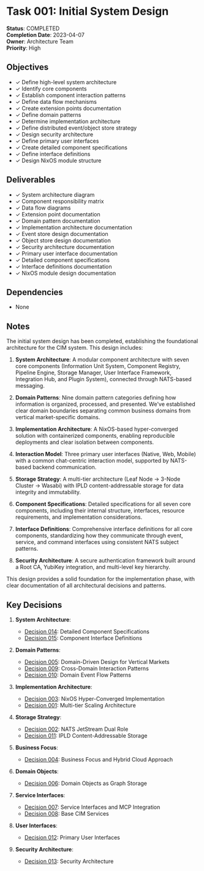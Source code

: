 # Task 001: Initial System Design

**Status**: COMPLETED  
**Completion Date**: 2023-04-07  
**Owner**: Architecture Team  
**Priority**: High  

## Objectives

- ✓ Define high-level system architecture
- ✓ Identify core components
- ✓ Establish component interaction patterns
- ✓ Define data flow mechanisms
- ✓ Create extension points documentation
- ✓ Define domain patterns
- ✓ Determine implementation architecture
- ✓ Define distributed event/object store strategy
- ✓ Design security architecture
- ✓ Define primary user interfaces
- ✓ Create detailed component specifications
- ✓ Define interface definitions
- ✓ Design NixOS module structure

## Deliverables

- ✓ System architecture diagram
- ✓ Component responsibility matrix
- ✓ Data flow diagrams
- ✓ Extension point documentation
- ✓ Domain pattern documentation
- ✓ Implementation architecture documentation
- ✓ Event store design documentation
- ✓ Object store design documentation
- ✓ Security architecture documentation
- ✓ Primary user interface documentation
- ✓ Detailed component specifications
- ✓ Interface definitions documentation
- ✓ NixOS module design documentation

## Dependencies

- None

## Notes

The initial system design has been completed, establishing the foundational architecture for the CIM system. This design includes:

1. **System Architecture**: A modular component architecture with seven core components (Information Unit System, Component Registry, Pipeline Engine, Storage Manager, User Interface Framework, Integration Hub, and Plugin System), connected through NATS-based messaging.

2. **Domain Patterns**: Nine domain pattern categories defining how information is organized, processed, and presented. We've established clear domain boundaries separating common business domains from vertical market-specific domains.

3. **Implementation Architecture**: A NixOS-based hyper-converged solution with containerized components, enabling reproducible deployments and clear isolation between components.

4. **Interaction Model**: Three primary user interfaces (Native, Web, Mobile) with a common chat-centric interaction model, supported by NATS-based backend communication.

5. **Storage Strategy**: A multi-tier architecture (Leaf Node → 3-Node Cluster → Wasabi) with IPLD content-addressable storage for data integrity and immutability.

6. **Component Specifications**: Detailed specifications for all seven core components, including their internal structure, interfaces, resource requirements, and implementation considerations.

7. **Interface Definitions**: Comprehensive interface definitions for all core components, standardizing how they communicate through event, service, and command interfaces using consistent NATS subject patterns.

8. **Security Architecture**: A secure authentication framework built around a Root CA, YubiKey integration, and multi-level key hierarchy.

This design provides a solid foundation for the implementation phase, with clear documentation of all architectural decisions and patterns.

## Key Decisions

1. **System Architecture**:
   - [Decision 014](../../docs/notes/014-component-specifications.md): Detailed Component Specifications
   - [Decision 015](../../docs/notes/015-component-interfaces.md): Component Interface Definitions

2. **Domain Patterns**:
   - [Decision 005](../../docs/notes/005-domain-driven-vertical-markets.md): Domain-Driven Design for Vertical Markets
   - [Decision 009](../../docs/notes/009-cross-domain-interaction-patterns.md): Cross-Domain Interaction Patterns
   - [Decision 010](../../docs/notes/010-domain-event-flow-patterns.md): Domain Event Flow Patterns

3. **Implementation Architecture**:
   - [Decision 003](../../docs/notes/003-nixos-hyperconverged-implementation.md): NixOS Hyper-Converged Implementation
   - [Decision 001](../../docs/notes/001-multi-tier-scaling-architecture.md): Multi-tier Scaling Architecture

4. **Storage Strategy**:
   - [Decision 002](../../docs/notes/002-nats-jetstream-dual-role.md): NATS JetStream Dual Role
   - [Decision 011](../../docs/notes/011-ipld-content-addressable-storage.md): IPLD Content-Addressable Storage

5. **Business Focus**:
   - [Decision 004](../../docs/notes/004-business-focus-and-audience.md): Business Focus and Hybrid Cloud Approach

6. **Domain Objects**:
   - [Decision 006](../../docs/notes/006-domain-objects-graph-storage.md): Domain Objects as Graph Storage

7. **Service Interfaces**:
   - [Decision 007](../../docs/notes/007-service-interfaces-and-mcp-integration.md): Service Interfaces and MCP Integration
   - [Decision 008](../../docs/notes/008-base-cim-services.md): Base CIM Services

8. **User Interfaces**:
   - [Decision 012](../../docs/notes/012-primary-user-interfaces.md): Primary User Interfaces

9. **Security Architecture**:
   - [Decision 013](../../docs/notes/013-security-architecture.md): Security Architecture 